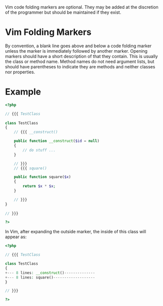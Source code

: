 Vim code folding markers are optional. They may be added at the discretion of
the programmer but should be maintained if they exist.

Vim Folding Markers
===================
By convention, a blank line goes above and below a code folding marker unless
the marker is immediately followed by another marker. Opening markers should
have a short description of that they contain. This is usually the class or
method name. Method names do not need argument lists, but should have
parentheses to indicate they are methods and neither classes nor properties.

Example
=======
```php
<?php

// {{{ TestClass
 
class TestClass
{
    // {{{ __construct()

    public function __construct($id = null)
    {
        // do stuff ...
    }

    // }}}
    // {{{ square()

    public function square($x)
    {
        return $x * $x;
    }

    // }}}
}
 
// }}}

?>
```

In Vim, after expanding the outside marker, the inside of this class will
appear as:

```php
<?php

// {{{ TestClass

class TestClass
{
+--- 8 lines: __construct()--------------
+--- 8 lines: square()-------------------
}

// }}}

?>
```